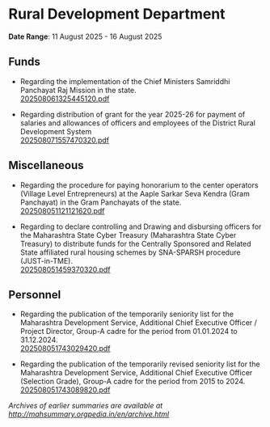 # Rural Development Department

**Date Range**: 11 August 2025 - 16 August 2025


## Funds
- Regarding the implementation of the Chief Ministers Samriddhi Panchayat Raj Mission in the state.\
  [202508061325445120.pdf](https://gr.maharashtra.gov.in/Site/Upload/Government%20Resolutions/English/202508061325445120.pdf)

- Regarding distribution of grant for the year 2025-26 for payment of salaries and allowances of officers and employees of the District Rural Development System\
  [202508071557470320.pdf](https://gr.maharashtra.gov.in/Site/Upload/Government%20Resolutions/English/202508071557470320.pdf)

## Miscellaneous
- Regarding the procedure for paying honorarium to the center operators (Village Level Entrepreneurs) at the Aaple Sarkar Seva Kendra (Gram Panchayat) in the Gram Panchayats of the state.\
  [202508051121121620.pdf](https://gr.maharashtra.gov.in/Site/Upload/Government%20Resolutions/English/202508051121121620.pdf)

- Regarding to declare controlling and Drawing and disbursing officers for the Maharashtra State Cyber Treasury (Maharashtra State Cyber Treasury) to distribute funds for the Centrally Sponsored and Related State affiliated rural housing schemes by SNA-SPARSH procedure (JUST-in-TME).\
  [202508051459370320.pdf](https://gr.maharashtra.gov.in/Site/Upload/Government%20Resolutions/English/202508051459370320.pdf)

## Personnel
- Regarding the publication of the temporarily  seniority list for the Maharashtra Development Service, Additional Chief Executive Officer / Project Director, Group-A cadre for the period from 01.01.2024 to 31.12.2024.\
  [202508051743029420.pdf](https://gr.maharashtra.gov.in/Site/Upload/Government%20Resolutions/English/202508051743029420.pdf)

- Regarding the publication of the temporarily revised seniority list for the Maharashtra Development Service, Additional Chief Executive Officer (Selection Grade), Group-A cadre for the period from 2015 to 2024.\
  [202508051743089820.pdf](https://gr.maharashtra.gov.in/Site/Upload/Government%20Resolutions/English/202508051743089820.pdf)


*Archives of earlier summaries are available at http://mahsummary.orgpedia.in/en/archive.html*